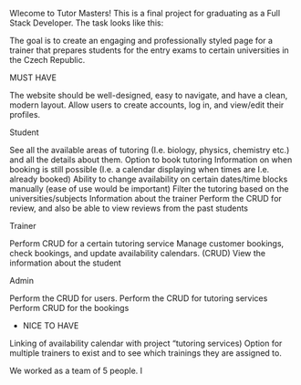 Wlecome to Tutor Masters!
This is a final project for graduating as a Full Stack Developer. The task looks like this:

The goal is to create an engaging and professionally styled page for a trainer that prepares students for the entry exams to certain universities in the Czech Republic.

MUST HAVE

The website should be well-designed, easy to navigate, and have a clean, modern layout.
Allow users to create accounts, log in, and view/edit their profiles. 

Student

See all the available areas of tutoring (I.e. biology, physics, chemistry etc.) and all the details about them. 
Option to book tutoring
Information on when booking is still possible (I.e. a calendar displaying when times are I.e. already booked)
  Ability to change availability on certain dates/time blocks manually (ease of use would be important)
Filter the tutoring based on the universities/subjects
Information about the trainer 
Perform the CRUD for review, and also be able to view reviews from the past students

Trainer 

Perform CRUD for a certain tutoring service
Manage customer bookings, check bookings, and update availability calendars. (CRUD)
View the information about the student

Admin

Perform the CRUD for users.
Perform the CRUD for tutoring services
Perform CRUD for the bookings  

- NICE TO HAVE

Linking of availability calendar with project “tutoring services)
Option for multiple trainers to exist and to see which trainings they are assigned to.

We worked as a team of 5 people. I 

